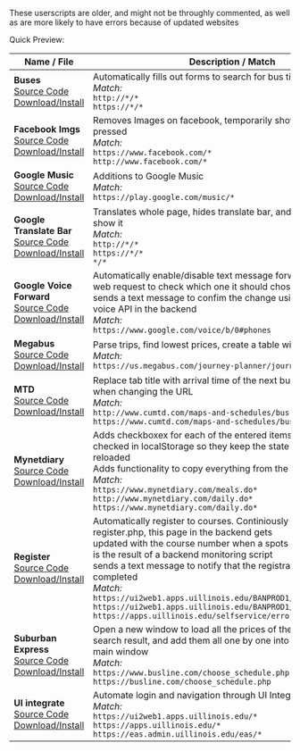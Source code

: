 <!-- 





 **DO NOT EDIT THIS FILE.** Make changes to `_readme.md`, and that will be used to create this file -->





These userscripts are older, and might not be throughly commented, as well as are more likely to have errors because of updated websites

Quick Preview:

<!-- Preview table will be appended at the end of the document) -->

| Name / File | Description / Match |
|---|---|
| **Buses** <br> [Source Code](https://github.com/aljgom/UserScripts/blob/master/old/buses.user.js "Source Code") [Download/Install](https://aljgom.github.io/UserScripts/old/buses.user.js "Download/Install")| Automatically fills out forms to search for bus tickets <br> _Match:_ <br> ``http://*/*``<br>``https://*/*`` |
| **Facebook Imgs** <br> [Source Code](https://github.com/aljgom/UserScripts/blob/master/old/facebook_imgs.user.js "Source Code") [Download/Install](https://aljgom.github.io/UserScripts/old/facebook_imgs.user.js "Download/Install")| Removes Images on facebook, temporarily shows them if 'i' is pressed <br> _Match:_ <br> ``https://www.facebook.com/*``<br>``http://www.facebook.com/*`` |
| **Google Music** <br> [Source Code](https://github.com/aljgom/UserScripts/blob/master/old/google_music.user.js "Source Code") [Download/Install](https://aljgom.github.io/UserScripts/old/google_music.user.js "Download/Install")| Additions to Google Music <br> _Match:_ <br> ``https://play.google.com/music/*`` |
| **Google Translate Bar** <br> [Source Code](https://github.com/aljgom/UserScripts/blob/master/old/google_translate_bar.user.js "Source Code") [Download/Install](https://aljgom.github.io/UserScripts/old/google_translate_bar.user.js "Download/Install")| Translates whole page, hides translate bar, and adds a button to show it <br> _Match:_ <br> ``http://*/*``<br>``https://*/*``<br>``*/*`` |
| **Google Voice Forward** <br> [Source Code](https://github.com/aljgom/UserScripts/blob/master/old/google_voice_forward.user.js "Source Code") [Download/Install](https://aljgom.github.io/UserScripts/old/google_voice_forward.user.js "Download/Install")| Automatically enable/disable text message forwarding by doing a web request to check which one it should chose<br>sends a text message to confim the change using a PHP google voice API in the backend <br> _Match:_ <br> ``https://www.google.com/voice/b/0#phones`` |
| **Megabus** <br> [Source Code](https://github.com/aljgom/UserScripts/blob/master/old/megabus.user.js "Source Code") [Download/Install](https://aljgom.github.io/UserScripts/old/megabus.user.js "Download/Install")| Parse trips, find lowest prices, create a table with them <br> _Match:_ <br> ``https://us.megabus.com/journey-planner/journeys*`` |
| **MTD** <br> [Source Code](https://github.com/aljgom/UserScripts/blob/master/old/mtd.user.js "Source Code") [Download/Install](https://aljgom.github.io/UserScripts/old/mtd.user.js "Download/Install")| Replace tab title with arrival time of the next bus, add bus filtering when changing the URL <br> _Match:_ <br> ``http://www.cumtd.com/maps-and-schedules/bus-stops/info/*``<br>``https://www.cumtd.com/maps-and-schedules/bus-stops/info/*`` |
| **Mynetdiary** <br> [Source Code](https://github.com/aljgom/UserScripts/blob/master/old/mynetdiary.user.js "Source Code") [Download/Install](https://aljgom.github.io/UserScripts/old/mynetdiary.user.js "Download/Install")| Adds checkboxex for each of the entered items, saves if they're checked in localStorage so they keep the state when the page is reloaded<br>Adds functionality to copy everything from the previous day <br> _Match:_ <br> ``https://www.mynetdiary.com/meals.do*``<br>``http://www.mynetdiary.com/daily.do*``<br>``https://www.mynetdiary.com/daily.do*`` |
| **Register** <br> [Source Code](https://github.com/aljgom/UserScripts/blob/master/old/register.user.js "Source Code") [Download/Install](https://aljgom.github.io/UserScripts/old/register.user.js "Download/Install")| Automatically register to courses\. Continiously checks register\.php, this page in the backend gets<br>updated with the course number when a spots opens for it, which is the result of a backend monitoring script<br>sends a text message to notify that the registration was completed <br> _Match:_ <br> ``https://ui2web1.apps.uillinois.edu/BANPROD1/bwckcoms.P_Regs``<br>``https://ui2web1.apps.uillinois.edu/BANPROD1/bwskfreg.P_AltPin``<br>``https://apps.uillinois.edu/selfservice/error/`` |
| **Suburban Express** <br> [Source Code](https://github.com/aljgom/UserScripts/blob/master/old/suburban_express.user.js "Source Code") [Download/Install](https://aljgom.github.io/UserScripts/old/suburban_express.user.js "Download/Install")| Open a new window to load all the prices of the buses in the search result, and add them all one by one into the table of the main window <br> _Match:_ <br> ``https://www.busline.com/choose_schedule.php``<br>``https://busline.com/choose_schedule.php`` |
| **UI integrate** <br> [Source Code](https://github.com/aljgom/UserScripts/blob/master/old/ui_integrate.user.js "Source Code") [Download/Install](https://aljgom.github.io/UserScripts/old/ui_integrate.user.js "Download/Install")| Automate login and navigation through UI Integrate website <br> _Match:_ <br> ``https://ui2web1.apps.uillinois.edu/*``<br>``https://apps.uillinois.edu/*``<br>``https://eas.admin.uillinois.edu/eas/*`` |

